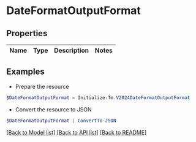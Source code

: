 # DateFormatOutputFormat
## Properties

Name | Type | Description | Notes
------------ | ------------- | ------------- | -------------

## Examples

- Prepare the resource
```powershell
$DateFormatOutputFormat = Initialize-Tm.V2024DateFormatOutputFormat 
```

- Convert the resource to JSON
```powershell
$DateFormatOutputFormat | ConvertTo-JSON
```

[[Back to Model list]](../README.md#documentation-for-models) [[Back to API list]](../README.md#documentation-for-api-endpoints) [[Back to README]](../README.md)

